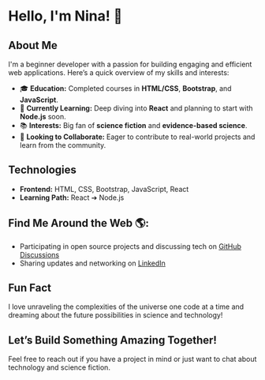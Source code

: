 # Hello, I'm Nina! 👋

## About Me
I'm a beginner developer with a passion for building engaging and efficient web applications. Here’s a quick overview of my skills and interests:

- 🎓 **Education:** Completed courses in **HTML/CSS**, **Bootstrap**, and **JavaScript**.
- 🌱 **Currently Learning:** Deep diving into **React** and planning to start with **Node.js** soon.
- 📚 **Interests:** Big fan of **science fiction** and **evidence-based science**.
- 💼 **Looking to Collaborate:** Eager to contribute to real-world projects and learn from the community.

## Technologies
- **Frontend:** HTML, CSS, Bootstrap, JavaScript, React
- **Learning Path:** React ➔ Node.js

## Find Me Around the Web 🌎:
- Participating in open source projects and discussing tech on [GitHub Discussions]()
- Sharing updates and networking on [LinkedIn](www.linkedin.com/in/nina-v-143624233)

## Fun Fact
I love unraveling the complexities of the universe one code at a time and dreaming about the future possibilities in science and technology!

## Let’s Build Something Amazing Together!
Feel free to reach out if you have a project in mind or just want to chat about technology and science fiction.

